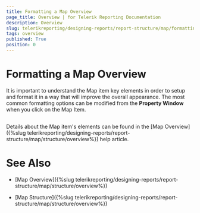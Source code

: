 ```yaml
---
title: Formatting a Map Overview
page_title: Overview | for Telerik Reporting Documentation
description: Overview
slug: telerikreporting/designing-reports/report-structure/map/formatting-a-map/overview
tags: overview
published: True
position: 0
---
```


# Formatting a Map Overview



It is important to understand the Map item key elements in order to setup and format it in a way that will improve the overall appearance.         The most common formatting options can be modified from the __Property Window__  when you click on the Map Item.       

## 

Details about the Map item's elements can be found in the [Map Overview]({%slug telerikreporting/designing-reports/report-structure/map/structure/overview%}) help article.         

# See Also

 * [Map Overview]({%slug telerikreporting/designing-reports/report-structure/map/structure/overview%})

 * [Map Structure]({%slug telerikreporting/designing-reports/report-structure/map/structure/overview%})
